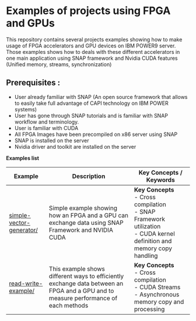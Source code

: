 # Examples of projects using FPGA and GPUs

This repository contains several projects examples showing how to make usage of FPGA accelerators and GPU devices on IBM POWER9 server. Those examples shows how to deals with these different accelerators in one main application using SNAP framework and Nvidia CUDA features (Unified memory, streams, synchronization)

## Prerequisites :
- User already familiar with SNAP (An open source framework that allows to easily take full advantage of CAPI technology on IBM POWER systems)
- User has gone through SNAP tutorials and is familiar with SNAP workflow and terminology.
- User is familiar with CUDA
- All FPGA Images have been precompiled on x86 server using SNAP
- SNAP is installed on the server
- Nvidia driver and toolkit are installed on the server


__Examples list__ 

Example        | Description           | Key Concepts / Keywords 
---------------|-----------------------|-------------------------
[simple-vector-generator/][]| Simple example showing how an FPGA and a GPU can exchange data using SNAP Framework and NVIDIA CUDA|__Key__ __Concepts__<br> - Cross compilation <br> - SNAP Framework utilization<br> - CUDA kernel definition and memory copy handling
[read-write-example/][]| This example shows different ways to efficiently exchange data between an FPGA and a GPU and to measure performance of each methods|__Key__ __Concepts__<br> - Cross compilation <br> - CUDA Streams <br> - Asynchronous memory copy and processing

[simple-vector-generator/]:simple-vector-generator/
[read-write-example/]:read-write-example/
